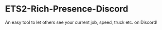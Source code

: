 # ETS2-Rich-Presence-Discord
An easy tool to let others see your current job, speed, truck etc. on Discord!
